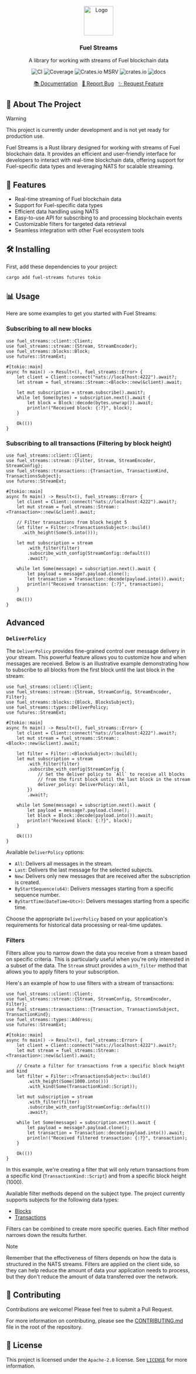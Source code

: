 <div align="center">
    <a href="https://github.com/fuellabs/data-systems">
        <img src="https://global.discourse-cdn.com/business6/uploads/fuel/original/2X/5/57d5a345cc15a64b636e0d56e042857f8a0e80b1.png" alt="Logo" width="80" height="80">
    </a>
    <h3 align="center">Fuel Streams</h3>
    <p align="center">
        A library for working with streams of Fuel blockchain data
    </p>
    <p align="center">
        <a href="https://github.com/FuelLabs/data-systems/actions/workflows/ci.yaml" style="text-decoration: none;">
            <img src="https://github.com/FuelLabs/data-systems/actions/workflows/ci.yaml/badge.svg?branch=main" alt="CI">
        </a>
        <a href="https://codecov.io/gh/FuelLabs/data-systems" style="text-decoration: none;">
            <img src="https://codecov.io/gh/FuelLabs/data-systems/graph/badge.svg?token=1zna00scwj" alt="Coverage">
        </a>
        <a href="https://crates.io/crates/fuel-streams" style="text-decoration: none;">
            <img alt="Crates.io MSRV" src="https://img.shields.io/crates/msrv/fuel-streams">
        </a>
        <a href="https://crates.io/crates/fuel-streams" style="text-decoration: none;">
            <img src="https://img.shields.io/crates/v/fuel-streams?label=latest" alt="crates.io">
        </a>
        <a href="https://docs.rs/fuel-streams/" style="text-decoration: none;">
            <img src="https://docs.rs/fuel-streams/badge.svg" alt="docs">
        </a>
    </p>
    <p align="center">
        <a href="https://docs.rs/fuel-streams">📚 Documentation</a>
        <span>&nbsp;</span>
        <a href="https://github.com/fuellabs/data-systems/issues/new?labels=bug&template=bug-report---.md">🐛 Report Bug</a>
        <span>&nbsp;</span>
        <a href="https://github.com/fuellabs/data-systems/issues/new?labels=enhancement&template=feature-request---.md">✨ Request Feature</a>
    </p>
</div>

## 📝 About The Project

> [!WARNING]
> This project is currently under development and is not yet ready for production use.

Fuel Streams is a Rust library designed for working with streams of Fuel blockchain data. It provides an efficient and user-friendly interface for developers to interact with real-time blockchain data, offering support for Fuel-specific data types and leveraging NATS for scalable streaming.

## 🚀 Features

-   Real-time streaming of Fuel blockchain data
-   Support for Fuel-specific data types
-   Efficient data handling using NATS
-   Easy-to-use API for subscribing to and processing blockchain events
-   Customizable filters for targeted data retrieval
-   Seamless integration with other Fuel ecosystem tools

## 🛠️ Installing

First, add these dependencies to your project:

```sh
cargo add fuel-streams futures tokio
```

## 📊 Usage

Here are some examples to get you started with Fuel Streams:

### Subscribing to all new blocks

```rust,no_run
use fuel_streams::client::Client;
use fuel_streams::stream::{Stream, StreamEncoder};
use fuel_streams::blocks::Block;
use futures::StreamExt;

#[tokio::main]
async fn main() -> Result<(), fuel_streams::Error> {
    let client = Client::connect("nats://localhost:4222").await?;
    let stream = fuel_streams::Stream::<Block>::new(&client).await;

    let mut subscription = stream.subscribe().await?;
    while let Some(bytes) = subscription.next().await {
        let block = Block::decode(bytes.unwrap()).await;
        println!("Received block: {:?}", block);
    }

    Ok(())
}
```

### Subscribing to all transactions (Filtering by block height)

```rust,no_run
use fuel_streams::client::Client;
use fuel_streams::stream::{Filter, Stream, StreamEncoder, StreamConfig};
use fuel_streams::transactions::{Transaction, TransactionKind, TransactionsSubject};
use futures::StreamExt;

#[tokio::main]
async fn main() -> Result<(), fuel_streams::Error> {
    let client = Client::connect("nats://localhost:4222").await?;
    let mut stream = fuel_streams::Stream::<Transaction>::new(&client).await;

    // Filter transactions from block height 5
    let filter = Filter::<TransactionsSubject>::build()
      .with_height(Some(5.into()));

    let mut subscription = stream
        .with_filter(filter)
        .subscribe_with_config(StreamConfig::default())
        .await?;

    while let Some(message) = subscription.next().await {
        let payload = message?.payload.clone();
        let transaction = Transaction::decode(payload.into()).await;
        println!("Received transaction: {:?}", transaction);
    }

    Ok(())
}
```

## Advanced

### `DeliverPolicy`

The `DeliverPolicy` provides fine-grained control over message delivery in your stream. This powerful feature allows you to customize how and when messages are received. Below is an illustrative example demonstrating how to subscribe to all blocks from the first block until the last block in the stream:

```rust,no_run
use fuel_streams::client::Client;
use fuel_streams::stream::{Stream, StreamConfig, StreamEncoder, Filter};
use fuel_streams::blocks::{Block, BlocksSubject};
use fuel_streams::types::DeliverPolicy;
use futures::StreamExt;

#[tokio::main]
async fn main() -> Result<(), fuel_streams::Error> {
    let client = Client::connect("nats://localhost:4222").await?;
    let mut stream = fuel_streams::Stream::<Block>::new(&client).await;

    let filter = Filter::<BlocksSubject>::build();
    let mut subscription = stream
        .with_filter(filter)
        .subscribe_with_config(StreamConfig {
            // Set the deliver policy to `All` to receive all blocks
            // from the first block until the last block in the stream
            deliver_policy: DeliverPolicy::All,
        })
        .await?;

    while let Some(message) = subscription.next().await {
        let payload = message?.payload.clone();
        let block = Block::decode(payload.into()).await;
        println!("Received block: {:?}", block);
    }

    Ok(())
}
```

Available `DeliverPolicy` options:

-   `All`: Delivers all messages in the stream.
-   `Last`: Delivers the last message for the selected subjects.
-   `New`: Delivers only new messages that are received after the subscription is created.
-   `ByStartSequence(u64)`: Delivers messages starting from a specific sequence number.
-   `ByStartTime(DateTime<Utc>)`: Delivers messages starting from a specific time.

Choose the appropriate `DeliverPolicy` based on your application's requirements for historical data processing or real-time updates.

### Filters

Filters allow you to narrow down the data you receive from a stream based on specific criteria. This is particularly useful when you're only interested in a subset of the data. The `Stream` struct provides a `with_filter` method that allows you to apply filters to your subscription.

Here's an example of how to use filters with a stream of transactions:

```rust,no_run
use fuel_streams::client::Client;
use fuel_streams::stream::{Stream, StreamConfig, StreamEncoder, Filter};
use fuel_streams::transactions::{Transaction, TransactionsSubject, TransactionKind};
use fuel_streams::types::Address;
use futures::StreamExt;

#[tokio::main]
async fn main() -> Result<(), fuel_streams::Error> {
    let client = Client::connect("nats://localhost:4222").await?;
    let mut stream = fuel_streams::Stream::<Transaction>::new(&client).await;

    // Create a filter for transactions from a specific block height and kind
    let filter = Filter::<TransactionsSubject>::build()
        .with_height(Some(1000.into()))
        .with_kind(Some(TransactionKind::Script));

    let mut subscription = stream
        .with_filter(filter)
        .subscribe_with_config(StreamConfig::default())
        .await?;

    while let Some(message) = subscription.next().await {
        let payload = message?.payload.clone();
        let transaction = Transaction::decode(payload.into()).await;
        println!("Received filtered transaction: {:?}", transaction);
    }

    Ok(())
}
```

In this example, we're creating a filter that will only return transactions from a specific kind (`TransactionKind::Script`) and from a specific block height (1000).

Available filter methods depend on the subject type. The project currently supports subjects for the following data types:

-   [Blocks](../fuel-streams-core/src/blocks/subjects.rs)
-   [Transactions](../fuel-streams-core/src/transactions/subjects.rs)

Filters can be combined to create more specific queries. Each filter method narrows down the results further.

> [!NOTE]
> Remember that the effectiveness of filters depends on how the data is structured in the NATS streams. Filters are applied on the client side, so they can help reduce the amount of data your application needs to process, but they don't reduce the amount of data transferred over the network.

## 🤝 Contributing

Contributions are welcome! Please feel free to submit a Pull Request.

For more information on contributing, please see the [CONTRIBUTING.md](../../CONTRIBUTING.md) file in the root of the repository.

## 📜 License

This project is licensed under the `Apache-2.0` license. See [`LICENSE`](../../LICENSE) for more information.
